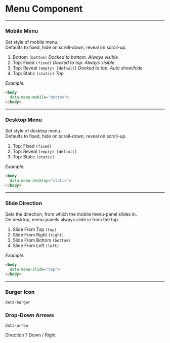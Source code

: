 # Menu Component

---
### Mobile Menu
Set style of mobile menu.  
Defaults to fixed, hide on scroll-down, reveal on scroll-up.

1. Bottom `(bottom)` *Docked to bottom. Always visible*
2. Top: Fixed `(fixed)` *Docked to top. Always visible*
3. Top: Reveal `(empty) [default]` *Docked to top. Auto show/hide*
4. Top: Static `(static)` *Top*

*Example:*
```html
<body
  data-menu-mobile="bottom">
</body>
```

---
### Desktop Menu
Set style of desktop menu.  
Defaults to fixed, hide on scroll-down, reveal on scroll-up.

1. Top: Fixed `(fixed)`
2. Top: Reveal `(empty) [default]`
3. Top: Static `(static)`

*Example:*
```html
<body
  data-menu-desktop="static">
</body>
```

---
### Slide Direction
Sets the direction, from which the mobile menu-panel slides in.  
On desktop, menu-panels always slide in from the top.

1. Slide From Top `(top)`
1. Slide From Right `(right)`
1. Slide From Bottom `(bottom)`
1. Slide From Left `(left)`

*Example:*
```html
<body
  data-menu-slide="top">
</body>
```

---
### Burger Icon
`data-burger`

### Drop-Down Arrows
`data-arrow`

Direction ? Down / Right